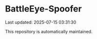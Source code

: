 # BattleEye-Spoofer

Last updated: 2025-07-15 03:31:30

This repository is automatically maintained.

